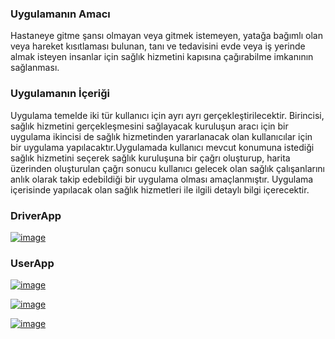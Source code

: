 ### Uygulamanın Amacı
Hastaneye gitme şansı olmayan veya gitmek istemeyen, yatağa bağımlı olan veya hareket kısıtlaması bulunan, tanı ve tedavisini evde veya iş yerinde almak isteyen insanlar için sağlık hizmetini kapısına çağırabilme imkanının sağlanması.
### Uygulamanın İçeriği
Uygulama temelde iki tür kullanıcı için ayrı ayrı gerçekleştirilecektir. Birincisi, sağlık hizmetini gerçekleşmesini sağlayacak kuruluşun aracı için bir uygulama ikincisi de sağlık hizmetinden yararlanacak olan kullanıcılar için bir uygulama yapılacaktır.Uygulamada kullanıcı mevcut konumuna istediği sağlık hizmetini seçerek sağlık kuruluşuna bir çağrı oluşturup, harita üzerinden oluşturulan çağrı sonucu kullanıcı gelecek olan sağlık çalışanlarını anlık olarak takip edebildiği bir uygulama olması amaçlanmıştır. Uygulama içerisinde yapılacak olan sağlık hizmetleri ile ilgili detaylı bilgi içerecektir. 
### DriverApp

[![image](https://r.resimlink.com/w-7a14_QB8s.png)](https://resimlink.com/w-7a14_QB8s)

### UserApp

[![image](https://r.resimlink.com/khmzT0.png)](https://resimlink.com/khmzT0)

[![image](https://r.resimlink.com/WDVYRciO2Xf.png)](https://resimlink.com/WDVYRciO2Xf)

[![image](https://r.resimlink.com/Ivx7l_gaH.png)](https://resimlink.com/Ivx7l_gaH)
